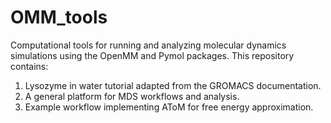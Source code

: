 # OMM_tools

Computational tools for running and analyzing molecular dynamics
simulations using the OpenMM and Pymol packages. This repository contains:

1) Lysozyme in water tutorial adapted from the GROMACS documentation.
2) A general platform for MDS workflows and analysis.
3) Example workflow implementing AToM for free energy approximation.
